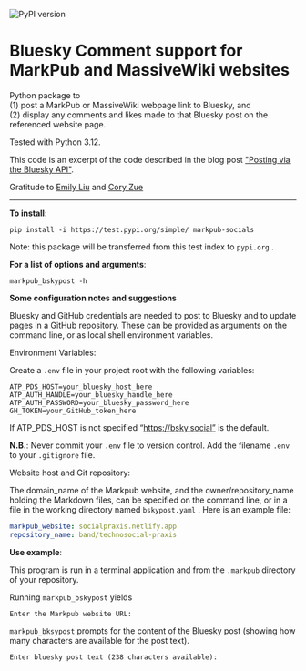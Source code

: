 
![PyPI version](https://img.shields.io/pypi/v/markpub_bskypost)  


Bluesky Comment support for MarkPub and MassiveWiki websites
=========================

Python package to  
(1) post a MarkPub or MassiveWiki webpage link to Bluesky, and  
(2) display any comments and likes made to that Bluesky post on the referenced website page.  

Tested with Python 3.12.

This code is an excerpt of the code described in the blog post ["Posting via the Bluesky API"](https://atproto.com/blog/create-post).

Gratitude to [Emily Liu](https://emilyliu.me/) and [Cory Zue](https://www.coryzue.com/)  

-----

**To install**:

``` shell
pip install -i https://test.pypi.org/simple/ markpub-socials
```  

Note: this package will be transferred from this test index to `pypi.org` .  

**For a list of options and arguments**:

```shell
markpub_bskypost -h
```   

**Some configuration notes and suggestions**  

Bluesky and GitHub credentials are needed to post to Bluesky and to update pages in a GitHub repository. These can be provided as arguments on the command line, or as local shell environment variables.  

Environment Variables:  

Create a `.env` file in your project root with the following variables:

```
ATP_PDS_HOST=your_bluesky_host_here
ATP_AUTH_HANDLE=your_bluesky_handle_here
ATP_AUTH_PASSWORD=your_bluesky_password_here
GH_TOKEN=your_GitHub_token_here
```

If ATP_PDS_HOST is not specified “https://bsky.social” is the default.  

**N.B.**: Never commit your `.env` file to version control. Add the filename `.env` to your `.gitignore` file.

Website host and Git repository:  

The domain_name of the Markpub website, and the owner/repository_name holding the Markdown files, can be specified on the command line, or in a file in the working directory named `bskypost.yaml` . Here is an example file:  

```yaml
markpub_website: socialpraxis.netlify.app
repository_name: band/technosocial-praxis
```  

**Use example**:  

This program is run in a terminal application and from the `.markpub` directory of your repository.  

Running `markpub_bskypost` yields  

``` shell
Enter the Markpub website URL: 
```   

`markpub_bksypost` prompts for the content of the Bluesky post (showing how many
characters are available for the post text).  
```shell
Enter bluesky post text (238 characters available): 
```  


